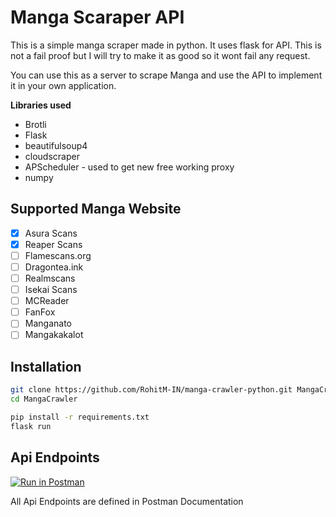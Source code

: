 # Manga Scaraper API

This is a simple manga scraper made in python. It uses flask for API. This is not a fail proof but I will try to make it as good so it wont fail any request.

You can use this as a server to scrape Manga and use the API to implement it in your own application.

**Libraries used**

* Brotli
* Flask
* beautifulsoup4
* cloudscraper
* APScheduler - used to get new free working proxy
* numpy

## Supported Manga Website

* [X] Asura Scans
* [X] Reaper Scans
* [ ] Flamescans.org
* [ ] Dragontea.ink
* [ ] Realmscans
* [ ] Isekai Scans
* [ ] MCReader
* [ ] FanFox
* [ ] Manganato
* [ ] Mangakakalot

## Installation

```bash
git clone https://github.com/RohitM-IN/manga-crawler-python.git MangaCrawler
cd MangaCrawler
```

```bash
pip install -r requirements.txt
flask run
```

## Api Endpoints

[![Run in Postman](https://run.pstmn.io/button.svg)](https://app.getpostman.com/run-collection/13642074-bbb9074f-98be-495a-b808-87e89ac8448c?action=collection%2Ffork&collection-url=entityId%3D13642074-bbb9074f-98be-495a-b808-87e89ac8448c%26entityType%3Dcollection%26workspaceId%3Dd73b682c-b872-43d0-9248-0bfb9998ef5f#?env%5BLocal%5D=W3sia2V5IjoidXJsIiwidmFsdWUiOiJodHRwOi8vMTI3LjAuMC4xOjUwMDAiLCJlbmFibGVkIjp0cnVlLCJ0eXBlIjoiZGVmYXVsdCIsInNlc3Npb25WYWx1ZSI6Imh0dHA6Ly8xMjcuMC4wLjE6NTAwMCIsInNlc3Npb25JbmRleCI6MH1d)

All Api Endpoints are defined in Postman Documentation
